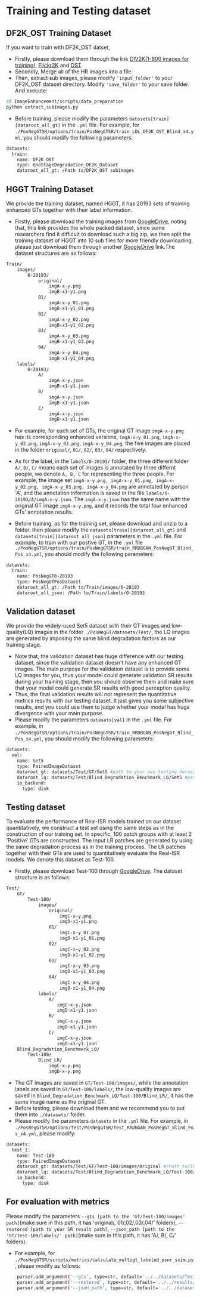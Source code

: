 # Training and Testing dataset

## DF2K_OST Training Dataset

If you want to train with DF2K_OST datset,
- Firstly, please download them through the link [DIV2K(1-800 images for training)](https://data.vision.ee.ethz.ch/cvl/DIV2K/), [Flickr2K](https://cv.snu.ac.kr/research/EDSR/Flickr2K.tar) and [OST](https://github.com/xinntao/SFTGAN).
- Secondly, Merge all of the HR images into a file.
- Then, extract sub images, please modify ```'input_folder'``` to your DF2K_OST dataset directory. Modify ```'save_folder'``` to your save folder. And execute:
```bash
cd ImageEnhancement/scripts/data_preparation
python extract_subimages.py
```
- Before training, please modify the parameters ```datasets[train][dataroot_all_gt]``` in the ```.yml``` file. For example, for ```./PosNegGTSR/options/train/PosNegGTSR/train_LDL_DF2K_OST_Blind_x4.yml```,
you should modify the following parameters:
```bash
datasets:
  train:
    name: DF2K_OST
    type: OneStageDegradation_DF2K_Dataset
    dataroot_all_gt: /Path to/DF2K_OST subimages
```

## HGGT Training Dataset
We provide the training dataset, named HGGT, it has 20193 sets of training enhanced GTs together with their label information.

- Firstly, please download the training images from [GoogleDrive](https://drive.google.com/file/d/1RVc6zZ8XfcAxA11HCDwKLtScysdP6MK1/view?usp=share_link), noting that, this link provides the whole packed dataset, since some researchers find it difficult to download such a big zip, we then split the training dataset of HGGT into 10 sub files for more friendly downloading, please just download them through 
another [GoogleDrive](https://drive.google.com/drive/folders/14XyuvdE8_OlF7kxxPbC0ci_U_z1_Yz0K?usp=sharing) link.The dataset structures are as follows:
```bash
Train/
    images/
        0-20193/
            original/
                imgA-x-y.png
                imgB-x1-y1.png
            01/
                imgA-x-y_01.png
                imgB-x1-y1_01.png
            02/
                imgA-x-y_02.png
                imgB-x1-y1_02.png
            03/
                imgA-x-y_03.png
                imgB-x1-y1_03.png
            04/
                imgA-x-y_04.png
                imgB-x1-y1_04.png
    labels/
        0-20193/
            A/
                imgA-x-y.json
                imgB-x1-y1.json
            B/
                imgA-x-y.json
                imgB-x1-y1.json
            C/
                imgA-x-y.json
                imgB-x1-y1.json
```
- For example, for each set of GTs, the original GT image ```imgA-x-y.png``` has its corresponding enhanced versions, ```imgA-x-y_01.png```, ```imgA-x-y_02.png```, ```imgA-x-y_03.png```, ```imgA-x-y_04.png```, the five images are placed in the folder ```original/```, ```01/```, ```02/```, ```03/```, ```04/``` respectively.

- As for the label, in the ```labels/0-20193/``` folder, the three different folder ```A/```, ```B/```, ```C/``` means each set of images is annotated by three differnt people, we denote ```A, B, C``` for representing the three people. For example, the image set ```imgA-x-y.png, imgA-x-y_01.png, imgA-x-y_02.png, imgA-x-y_03.png, imgA-x-y_04.png``` are annotated by person 'A', and the annotation information is saved in the file ```labels/0-20193/A/imgA-x-y.json```. The ```imgA-x-y.json``` has the same name with the original GT image ```imgA-x-y.png```, and it records the total four enhanced GTs' annotation results.

- Before training, as for the training set, please download and unzip to a folder. then please modify the ```datasets[train][dataroot_all_gt]``` and ```datasets[train][dataroot_all_json]``` parameters in the ```.yml``` file. For example, to train with our postive GT, in the ```.yml``` file
```./PosNegGTSR/options/train/PosNegGTSR/train_RRDBGAN_PosNegGT_Blind_Pos_x4.yml```, you should modify the following parameters:
```bash
datasets:
  train:
    name: PosNegGT0-20193
    type: PosNegGTPosDataset
    dataroot_all_gt: /Path to/Train/images/0-20193
    dataroot_all_json: /Path to/Train/labels/0-20193
```

## Validation dataset
We provide the widely-used Set5 dataset with their GT images and low-quality(LQ) images in the folder ```./PosNegGT/datasets/Test/```, the LQ images are generated by imposing the same blind degradation factors as our training stage.
- Note that, the validation dataset has huge difference with our testing dataset, since the validation dataset doesn't have any enhanced GT images. The main purpose for the validation dataset is to provide some LQ images for you, thus your model could generate validation SR results during your training stage, then you should observe them and make sure that your model could generate SR results with good perception quality.
- Thus, the final validation results will not represent the quantitative metrics results with our testing dataset. It just gives you some subjective results, and you could use them to judge whether your model has huge divergence with your main purpose.
- Please modify the parameters ```datasets[val]``` in the ```.yml``` file. For example, in ```./PosNegGTSR/options/train/PosNegGTSR/train_RRDBGAN_PosNegGT_Blind_Pos_x4.yml```, you should modify the following parameters:
```bash
datasets:
  val:
    name: Set5
    type: PairedImageDataset
    dataroot_gt: datasets/Test/GT/Set5 #path to your own testing dataset, we also provide our validation GT dataset in "datasets/Test/GT/Set5"
    dataroot_lq: datasets/Test/Blind_Degradation_Benchmark_LQ/Set5 #path to your own testing dataset, we also provide our validation LQ dataset in "datasets/Test/Blind_Degradation_Benchmark_LQ/Set5"
    io_backend:
      type: disk
```

## Testing dataset
To evaluate the performance of Real-ISR models trained on our dataset quantitatively, we construct a test set using the same steps as in the construction of our training set. In specific, 100 patch groups with at least 2 ‘Positive’ GTs are constructed. The input LR patches are generated by using the same degradation process as in the training process. The LR patches together with their GTs are used to quantitatively evaluate the Real-ISR models. We denote this dataset as Test-100.

- Firstly, please download Test-100 through [GoogleDrive](https://drive.google.com/file/d/1Cic8bfE7e3gBDabsfKmge5R0BRrfdazv/view?usp=sharing). The dataset structure is as follows:

```bash
Test/
    GT/
        Test-100/
            images/
                original/
                    imgC-x-y.png
                    imgD-x1-y1.png
                01/
                    imgC-x-y_01.png
                    imgD-x1-y1_01.png
                02/
                    imgC-x-y_02.png
                    imgD-x1-y1_02.png
                03/
                    imgC-x-y_03.png
                    imgD-x1-y1_03.png
                04/
                    imgC-x-y_04.png
                    imgD-x1-y1_04.png
            labels/
                A/
                   imgC-x-y.json
                   imgD-x1-y1.json
                B/
                   imgC-x-y.json
                   imgD-x1-y1.json
                C/
                   imgC-x-y.json
                   imgD-x1-y1.json`
    Blind_Degradation_Benchmark_LQ/
        Test-100/
            Blind_LR/
                imgC-x-y.png
                imgD-x-y.png

```

- The GT images are saved in ```GT/Test-100/images/```, while the annotation labels are saved in ```GT/Test-100/labels/```,
the low-quality images are saved in ```Blind_Degradation_Benchmark_LQ/Test-100/Blind_LR/```, it has the same image name as the original GT.
- Before testing, please download them and we recommend you to put them into ```./datasets/``` folder.
- Please modify the parameters ```datasets``` in the ```.yml``` file. For example,
 in ```./PosNegGTSR/options/test/PosNegGTSR/test_RRDBGAN_PosNegGT_Blind_Pos_x4.yml```, please modify:

```bash
datasets:
  test_1:
    name: Test-100
    type: PairedImageDataset
    dataroot_gt: datasets/Test/GT/Test-100/images/Original #/Path to/Test-100/images/original
    dataroot_lq: datasets/Test/Blind_Degradation_Benchmark_LQ/Test-100/Blind_LR #/Path to/Test-100/Blind_LR
    io_backend:
      type: disk
```

## For evaluation with metrics
Please modify the parameters ```--gts [path to the 'GT/Test-100/images' path]```(make sure in this path, it has 'original/, 01/,02/,03/,04/' folders), ```--restored [path to your SR result path]```, ```--json_path [path to the 'GT/Test-100/labels/' path]```(make sure in this path, it has 'A/, B/, C/' folders). 
- For example, for ```./PosNegGTSR/scripts/metrics/calculate_multigt_labeled_psnr_ssim.py```, please modify as follows:
```bash
    parser.add_argument('--gts', type=str, default='../../datasets/Test/GT/Test-100/images', help='Path to gt (Ground-Truth)')
    parser.add_argument('--restored', type=str, default='../../results/BSRGAN_DF2K_OST_Blind_x4/visulization/Test-100', help='Path to restored images')
    parser.add_argument('--json_path', type=str, default='../../datasets/Test/GT/Test-100/labels')
```




